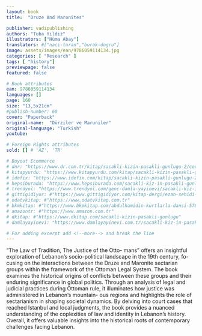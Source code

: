 ```yaml
---
layout: book
title:  "Druze And Maronites"

publisher: vadipublishing
authors: "Tuba Yıldız"
illustrators: ["Hüma Abay"]
translators: #["naci-turan","burak-dogru"]
image: assets/images/ean/9786059114134.jpg
categories: [ "Research" ]
tags: [ "history"]
previewpage: false
featured: false

# Book attributes
ean: 9786059114134
languages: []
page: 160
size: "13,5x21cm"
#publish-number: 60
cover: "Paperback"
original-name:  "Dürziler ve Maruniler"
original-language: "Turkish"
youtube:

# Foreign Rights attributes
sold: [] # 'AZ', 'TR'

# Buyout Ecommerce
# dnr: "https://www.dr.com.tr/kitap/sacakli-kizin-pasakli-gunlugu-2/cocuk-ve-genclik/genclik-10-yas/roman-oyku/urunno=0001893059001"
# kitapyurdu: "https://www.kitapyurdu.com/kitap/sacakli-kizin-pasakli-gunlugu-2-/560122.html&filter_name=Sa%C3%A7akl%C4%B1+K%C4%B1z%27%C4%B1n+Pasakl%C4%B1+G%C3%BCnl%C3%BC%C4%9F%C3%BC+2"
# idefix: "https://www.idefix.com/kitap/sacakli-kizin-pasakli-gunlugu-2/cocuk-ve-genclik/genclik-10-yas/roman-oyku/urunno=0001893059001"
# hepsiburada: "https://www.hepsiburada.com/sacakli-kiz-in-pasakli-gunlugu-2-damla-yayinevi-p-HBV000012ER86"
# trendyol: "https://www.trendyol.com/genc-damla-yayinevi/sacakli-kiz-in-pasakli-gunlugu-2-p-54825777"
# gittigidiyor: #"https://www.gittigidiyor.com/kitap-dergi/ezan-sehidi-adnan-menderes_pdp_732728793"
# odatvkitap: #"https://www.odatvkitap.com.tr"
# bkmkitap: #"https://www.bkmkitap.com/abdulhamidin-kurtlarla-dansi-578226"
# amazontr: #"https://www.amazon.com.tr"
# dkitap: #"https://www.dkitap.com/sacakli-kizin-pasakli-gunlugu"
# damlayayinevi: "https://www.damlayayinevi.com.tr/sacakli-kiz-in-pasakli-gunlugu-2-bu-iste-bi-terslik-var"

# For adding excerpt add <!--more--> and break the line
---
```

“The Law of Tradition, The Justice of the Otto-
mans” offers an insightful exploration of Lebanon’s
socio-political landscape in the 19th century, fo-
cusing on the interactions between the Druze and
Maronite sectarian groups within the framework of
the Ottoman Legal System. The book examines
the historical origins of conflicts between these
groups and their enduring significance in global
politics. Through an analysis of legal and judicial
practices during Ottoman rule, it illuminates how
justice was administered in Lebanon’s mountain-
ous regions and highlights the role of sectarianism
in shaping societal dynamics. By delving into court
cases that reached Istanbul and local judgments,
the book provides a nuanced understanding of the
coplexities of law and identity in Lebanon’s history.
Overall, it offers valuable insights into the historical
roots of contemporary challenges facing Lebanon.
<!--more--> 

